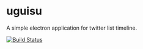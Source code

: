 # uguisu

A simple electron application for twitter list timeline.

[![Build Status](https://travis-ci.org/IshinFUKUOKA/uguisu.svg?branch=master)](https://travis-ci.org/IshinFUKUOKA/uguisu)
